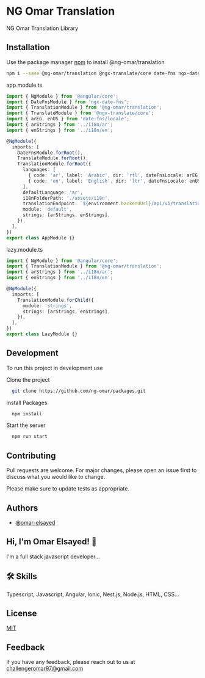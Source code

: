 # NG Omar Translation

NG Omar Translation Library

## Installation

Use the package manager [npm](https://www.npmjs.com/) to install @ng-omar/translation

```bash
npm i --save @ng-omar/translation @ngx-translate/core date-fns ngx-date-fns
```

app.module.ts

```typescript
import { NgModule } from '@angular/core';
import { DateFnsModule } from 'ngx-date-fns';
import { TranslationModule } from '@ng-omar/translation';
import { TranslateModule } from '@ngx-translate/core';
import { arEG, enUS } from 'date-fns/locale';
import { arStrings } from '../i18n/ar';
import { enStrings } from '../i18n/en';

@NgModule({
  imports: [
    DateFnsModule.forRoot(),
    TranslateModule.forRoot(),
    TranslationModule.forRoot({
      languages: [
        { code: 'ar', label: 'Arabic', dir: 'rtl', dateFnsLocale: arEG },
        { code: 'en', label: 'English', dir: 'ltr', dateFnsLocale: enUS },
      ],
      defaultLanguage: 'ar',
      i18nFolderPath: './assets/i18n',
      translationEndpoint: `${environment.backendUrl}/api/v1/translations`,
      module: 'default',
      strings: [arStrings, enStrings],
    }),
  ],
})
export class AppModule {}
```

lazy.module.ts

```typescript
import { NgModule } from '@angular/core';
import { TranslationModule } from '@ng-omar/translation';
import { arStrings } from '../i18n/ar';
import { enStrings } from '../i18n/en';

@NgModule({
  imports: [
    TranslationModule.forChild({
      module: 'strings',
      strings: [arStrings, enStrings],
    }),
  ],
})
export class LazyModule {}
```

## Development

To run this project in development use

Clone the project

```bash
  git clone https://github.com/ng-omar/packages.git
```

Install Packages

```bash
  npm install
```

Start the server

```bash
  npm run start
```

## Contributing

Pull requests are welcome. For major changes, please open an issue first to discuss what you would like to change.

Please make sure to update tests as appropriate.

## Authors

- [@omar-elsayed](https://github.com/omar-elsayed97)

## Hi, I'm Omar Elsayed! 👋

I'm a full stack javascript developer...

## 🛠 Skills

Typescript, Javascript, Angular, Ionic, Nest.js, Node.js, HTML, CSS...

## License

[MIT](https://choosealicense.com/licenses/mit/)

## Feedback

If you have any feedback, please reach out to us at challengeromar97@gmail.com
